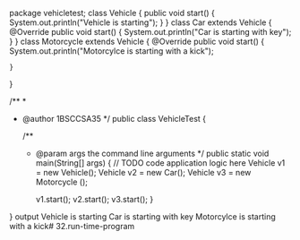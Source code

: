 package vehicletest;
class Vehicle {
    public void start() {
        System.out.println("Vehicle is starting");
    }
}
class Car extends Vehicle {
    @Override
    public void start() {
        System.out.println("Car is starting with key");
    }
}
class Motorcycle extends Vehicle {
    @Override
    public void start() {
        System.out.println("Motorcylce is starting with a kick");
        
    }
}

/**
 *
 * @author 1BSCCSA35
 */
public class VehicleTest {

    /**
     * @param args the command line arguments
     */
    public static void main(String[] args) {
        // TODO code application logic here
        Vehicle v1 = new Vehicle();
        Vehicle v2 = new Car();
        Vehicle v3 = new Motorcycle ();
        
        v1.start();
        v2.start();
        v3.start();
    }
    
} 
output
Vehicle is starting
Car is starting with key
Motorcylce is starting with a kick# 32.run-time-program
